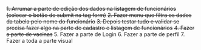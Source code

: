 ~~1. Arrumar a parte de edição dos dados na listagem de funcionários (colocar o botão de submit na tag form)~~
~~2. Fazer menu que filtra os dados da tabela pelo nome do funcionário~~
~~3. Depois testar tudo e validar se precisa fazer algo na parte de cadastro e listagem de funcionários~~
~~4. Fazer a parte de vacinas~~
5. Fazer a parte de Login 
6. Fazer a parte de perfil
7. Fazer a toda a parte visual